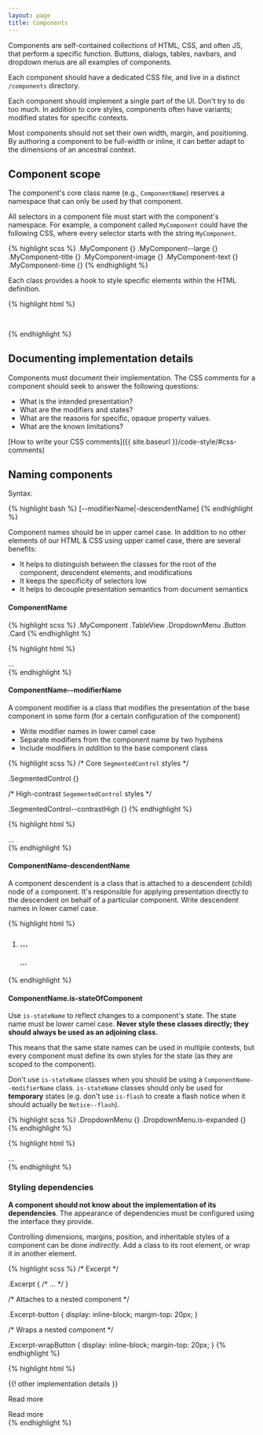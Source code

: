 ```yaml
---
layout: page
title: Components
---
```


Components are self-contained collections of HTML, CSS, and often JS, that perform a specific function. Buttons, dialogs, tables, navbars, and dropdown menus are all examples of components.

Each component should have a dedicated CSS file, and live in a distinct `/components` directory.

Each component should implement a single part of the UI. Don't try to do
too much. In addition to core styles, components often have variants; modified states for specific contexts.

Most components should not set their own width, margin, and positioning. By authoring a component to be full-width or inline, it can better adapt to the dimensions of an ancestral context.

## Component scope

The component's core class name (e.g., `ComponentName`) reserves a namespace
that can only be used by that component.

All selectors in a component file must start with the component's
namespace. For example, a component called `MyComponent` could have the
following CSS, where every selector starts with the string `MyComponent`.

{% highlight scss %}
.MyComponent {}
.MyComponent--large {}
.MyComponent-title {}
.MyComponent-image {}
.MyComponent-text {}
.MyComponent-time {}
{% endhighlight %}

Each class provides a hook to style specific elements within the HTML definition.

{% highlight html %}
<article class="MyComponent">
  <h1 class="MyComponent-title"></h1>
  <img class="MyComponent-image" src="" alt="">
  <p class="MyComponent-text">
    <span class="MyComponent-time"></span>
  </p>
</div>
{% endhighlight %}


## Documenting implementation details

Components must document their implementation. The CSS comments for a component
should seek to answer the following questions:

* What is the intended presentation?
* What are the modifiers and states?
* What are the reasons for specific, opaque property values.
* What are the known limitations?

[How to write your CSS comments]({{ site.baseurl }}/code-style/#css-comments)

## Naming components
Syntax:

{% highlight bash %}
<ComponentName>[--modifierName|-descendentName]
{% endhighlight %}

Component names should be in upper camel case. In addition to no other elements of our HTML & CSS using upper camel case, there are several benefits:

* It helps to distinguish between the classes for the root of the component, descendent elements, and modifications
* It keeps the specificity of selectors low
* It helps to decouple presentation semantics from document semantics


#### ComponentName

{% highlight scss %}
.MyComponent
.TableView
.DropdownMenu
.Button
.Card
{% endhighlight %}

{% highlight html %}
<div class="MyComponent">
  …
</div>
{% endhighlight %}


#### ComponentName--modifierName

A component modifier is a class that modifies the presentation of the base component in some form (for a certain configuration of the component)

* Write modifier names in lower camel case
* Separate modifiers from the component name by two hyphens
* Include modifiers _in addition_ to the base component class

{% highlight scss %}
/* Core `SegmentedControl` styles */

.SegmentedControl {}

/* High-contrast `SegementedControl` styles */

.SegmentedControl--contrastHigh {}
{% endhighlight %}

{% highlight html %}
<div class="SegmentedControl SegmentedControl--contrastHigh">…</div>
{% endhighlight %}


#### ComponentName-descendentName

A component descendent is a class that is attached to a descendent (child) node of a component. It's responsible for applying presentation directly to the descendent on behalf of a particular component. Write descendent names in lower camel case.

{% highlight html %}
<ol class="TableView">
  <li class="TableView-cell">
    <h3 class="TableView-cell-title">…</h3>
    <h4 class="TableView-cell-label">…</h4>
  </li>
</ol>
{% endhighlight %}

#### ComponentName.is-stateOfComponent

Use `is-stateName` to reflect changes to a component's state. The state name must be lower camel case. **Never style these classes directly; they should always be used as an adjoining class.**

This means that the same state names can be used in multiple contexts, but every component must define its own styles for the state (as they are scoped to the component).

Don't use `is-stateName` classes when you should be using a `ComponentName--modifierName` class. `is-stateName` classes should only be used for **temporary** states (e.g. don't use `is-flash` to create a flash notice when it should actually be `Notice--flash`).

{% highlight scss %}
.DropdownMenu {}
.DropdownMenu.is-expanded {}
{% endhighlight %}

{% highlight html %}
<div class="DropdownMenu is-expanded">
  …
</div>
{% endhighlight %}

### Styling dependencies

**A component should not know about the implementation of its dependencies**.
The appearance of dependencies must be configured using the interface they provide.

Controlling dimensions, margins, position, and inheritable styles of a
component can be done _indirectly_. Add a class to its root element, or wrap
it in another element.

{% highlight scss %}
/* Excerpt */

.Excerpt {
  /* ... */
}

/* Attaches to a nested component */

.Excerpt-button {
  display: inline-block;
  margin-top: 20px;
}

/* Wraps a nested component */

.Excerpt-wrapButton {
  display: inline-block;
  margin-top: 20px;
}
{% endhighlight %}

{% highlight html %}
<article class="Excerpt u-floatContainer">
  {{! other implementation details }}

  <read-button class="Excerpt-button">Read more</read-button>

  <div class="Excerpt-wrapButton">
    <read-button>Read more</read-button>
  </div>
</article>
{% endhighlight %}
